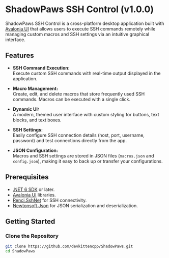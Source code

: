 # ShadowPaws SSH Control (v1.0.0)

ShadowPaws SSH Control is a cross-platform desktop application built with [Avalonia UI](https://avaloniaui.net/) that allows users to execute SSH commands remotely while managing custom macros and SSH settings via an intuitive graphical interface.

## Features

- **SSH Command Execution:**  
  Execute custom SSH commands with real-time output displayed in the application.

- **Macro Management:**  
  Create, edit, and delete macros that store frequently used SSH commands. Macros can be executed with a single click.

- **Dynamic UI:**  
  A modern, themed user interface with custom styling for buttons, text blocks, and text boxes.

- **SSH Settings:**  
  Easily configure SSH connection details (host, port, username, password) and test connections directly from the app.

- **JSON Configuration:**  
  Macros and SSH settings are stored in JSON files (`macros.json` and `config.json`), making it easy to back up or transfer your configurations.

## Prerequisites

- [.NET 6 SDK](https://dotnet.microsoft.com/download) or later.
- [Avalonia UI](https://avaloniaui.net/) libraries.
- [Renci.SshNet](https://github.com/sshnet/SSH.NET) for SSH connectivity.
- [Newtonsoft.Json](https://www.newtonsoft.com/json) for JSON serialization and deserialization.

## Getting Started

### Clone the Repository

```bash
git clone https://github.com/devkittencpp/ShadowPaws.git
cd ShadowPaws

